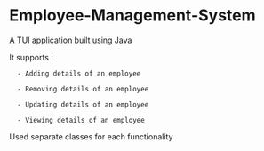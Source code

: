 # Employee-Management-System

A TUI application built using Java 

It supports : 

      - Adding details of an employee
      
      - Removing details of an employee
      
      - Updating details of an employee
      
      - Viewing details of an employee
      
Used separate classes for each functionality
